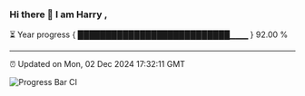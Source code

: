 ### Hi there 👋 I am Harry , 

⏳ Year progress { ███████████████████████████▁▁▁ } 92.00 %

---

⏰ Updated on Mon, 02 Dec 2024 17:32:11 GMT

![Progress Bar CI](https://github.com/duykhang68/duykhang68/workflows/Progress%20Bar%20CI/badge.svg)

